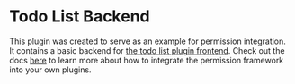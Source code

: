 # Todo List Backend

This plugin was created to serve as an example for permission integration. It contains a basic backend for [the todo list plugin frontend](../todo-list/). Check out the docs [here](https://backstage.io/docs/permission/plugin-authors/01-setup) to learn more about how to integrate the permission framework into your own plugins.
